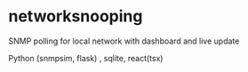 # networksnooping
SNMP polling for local network with dashboard and live update

Python (snmpsim, flask) , sqlite, react(tsx)


